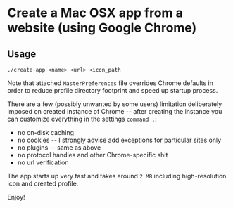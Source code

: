 Create a Mac OSX app from a website (using Google Chrome)
=========================================================

Usage
-----

    ./create-app <name> <url> <icon_path

Note that attached `MasterPreferences` file overrides Chrome defaults in order
to reduce profile directory footprint and speed up startup process.

There are a few (possibly unwanted by some users) limitation deliberately
imposed on created instance of Chrome -- after creating the instance you can
customize everything in the settings `command ,`:
* no on-disk caching
* no cookies -- I strongly advise add exceptions for particular sites only
* no plugins -- same as above
* no protocol handles and other Chrome-specific shit
* no url verification

The app starts up very fast and takes around `2 MB` including
high-resolution icon and created profile.

Enjoy!

